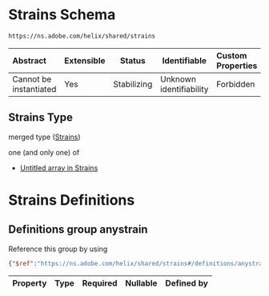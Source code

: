 # Strains Schema

```txt
https://ns.adobe.com/helix/shared/strains
```




| Abstract               | Extensible | Status      | Identifiable            | Custom Properties | Additional Properties | Access Restrictions | Defined In                                                        |
| :--------------------- | ---------- | ----------- | ----------------------- | :---------------- | --------------------- | ------------------- | ----------------------------------------------------------------- |
| Cannot be instantiated | Yes        | Stabilizing | Unknown identifiability | Forbidden         | Allowed               | none                | [strains.schema.json](strains.schema.json "open original schema") |

## Strains Type

merged type ([Strains](strains.md))

one (and only one) of

-   [Untitled array in Strains](strains-oneof-0.md "check type definition")

# Strains Definitions

## Definitions group anystrain

Reference this group by using

```json
{"$ref":"https://ns.adobe.com/helix/shared/strains#/definitions/anystrain"}
```

| Property | Type | Required | Nullable | Defined by |
| :------- | ---- | -------- | -------- | :--------- |
